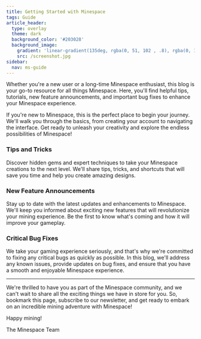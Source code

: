 ```yaml
---
title: Getting Started with Minespace
tags: Guide
article_header:
  type: overlay
  theme: dark
  background_color: '#203028'
  background_image:
    gradient: 'linear-gradient(135deg, rgba(0, 51, 102 , .8), rgba(0, 13, 26, .6))'
    src: /screenshot.jpg
sidebar:
  nav: ms-guide
---
```



Whether you're a new user or a long-time Minespace enthusiast<!--more-->, this blog is your go-to resource for all things Minespace. Here, you'll find helpful tips, tutorials, new feature announcements, and important bug fixes to enhance your Minespace experience.

If you're new to Minespace, this is the perfect place to begin your journey. We'll walk you through the basics, from creating your account to navigating the interface. Get ready to unleash your creativity and explore the endless possibilities of Minespace!

### Tips and Tricks

Discover hidden gems and expert techniques to take your Minespace creations to the next level. We'll share tips, tricks, and shortcuts that will save you time and help you create amazing designs.

### New Feature Announcements

Stay up to date with the latest updates and enhancements to Minespace. We'll keep you informed about exciting new features that will revolutionize your mining experience. Be the first to know what's coming and how it will improve your gameplay.

### Critical Bug Fixes

We take your gaming experience seriously, and that's why we're committed to fixing any critical bugs as quickly as possible. In this blog, we'll address any known issues, provide updates on bug fixes, and ensure that you have a smooth and enjoyable Minespace experience.





---

We're thrilled to have you as part of the Minespace community, and we can't wait to share all the exciting things we have in store for you. So, bookmark this page, subscribe to our newsletter, and get ready to embark on an incredible mining adventure with Minespace!

Happy mining!

The Minespace Team